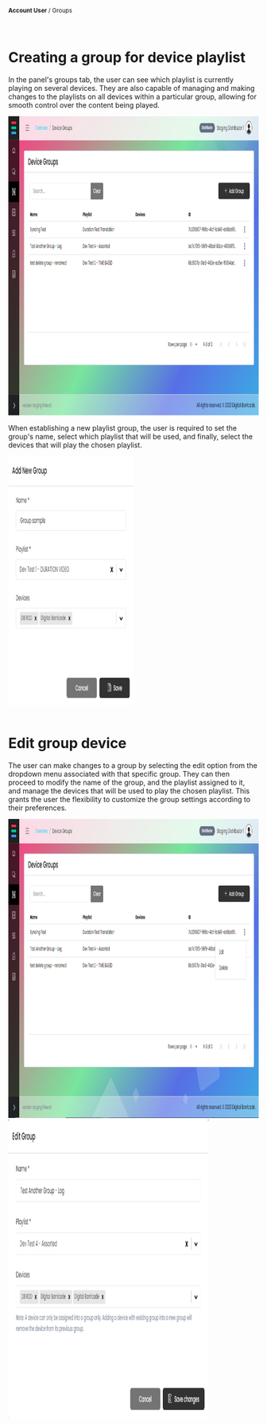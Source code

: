<small><b>Account User</b> / Groups</small>

<br />
<h1>Creating a group for device playlist</h1>
<div class="description">
    <p>
        In the panel's groups tab, the user can see which playlist is currently playing on several devices. They are also capable of managing and making changes to the playlists on all devices within a particular group, allowing for smooth control over the content being played.
    </p>
    <img src="/images/image19.png" alt="group_create_playlist" width="100%" height="600">
</div>
<div class="description">
    <p>
        When establishing a new playlist group, the user is required to set the group's name, select which playlist that will be used, and finally, select the devices that will play the chosen playlist.
    </p>
    <img src="/images/image4.png" alt="add_new_group" width="50%" height="500">
</div>

<br />
<h1>Edit group device</h1>
<div class="description">
    <p>
        The user can make changes to a group by selecting the edit option from the dropdown menu associated with that specific group. They can then proceed to modify the name of the group, and the playlist assigned to it, and manage the devices that will be used to play the chosen playlist. This grants the user the flexibility to customize the group settings according to their preferences.
    </p>
    <img src="/images/image15.png" alt="device_group" width="100%" height="600">
    <img src="/images/image7.png" alt="device_group" width="80%" height="600">
</div>